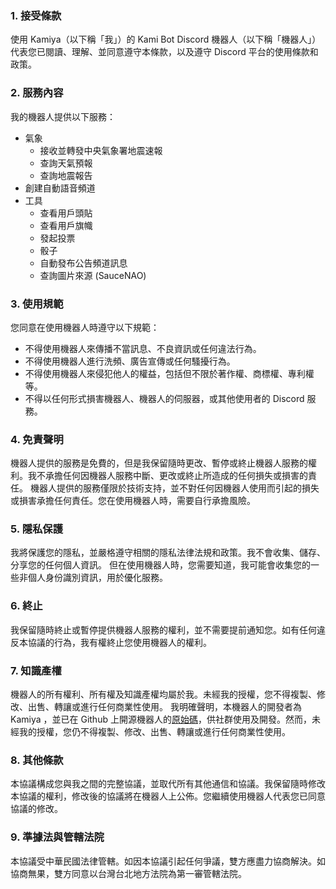 ### 1. 接受條款

使用 Kamiya（以下稱「我」）的 Kami Bot Discord 機器人（以下稱「機器人」）代表您已閱讀、理解、並同意遵守本條款，以及遵守 Discord 平台的使用條款和政策。

### 2. 服務內容

我的機器人提供以下服務：

- 氣象
  - 接收並轉發中央氣象署地震速報
  - 查詢天氣預報
  - 查詢地震報告
- 創建自動語音頻道
- 工具
  - 查看用戶頭貼
  - 查看用戶旗幟
  - 發起投票
  - 骰子
  - 自動發布公告頻道訊息
  - 查詢圖片來源 (SauceNAO)

### 3. 使用規範

您同意在使用機器人時遵守以下規範：

- 不得使用機器人來傳播不當訊息、不良資訊或任何違法行為。
- 不得使用機器人進行洗頻、廣告宣傳或任何騷擾行為。
- 不得使用機器人來侵犯他人的權益，包括但不限於著作權、商標權、專利權等。
- 不得以任何形式損害機器人、機器人的伺服器，或其他使用者的 Discord 服務。

### 4. 免責聲明

機器人提供的服務是免費的，但是我保留隨時更改、暫停或終止機器人服務的權利。我不承擔任何因機器人服務中斷、更改或終止所造成的任何損失或損害的責任。
機器人提供的服務僅限於技術支持，並不對任何因機器人使用而引起的損失或損害承擔任何責任。您在使用機器人時，需要自行承擔風險。

### 5. 隱私保護

我將保護您的隱私，並嚴格遵守相關的隱私法律法規和政策。我不會收集、儲存、分享您的任何個人資訊。
但在使用機器人時，您需要知道，我可能會收集您的一些非個人身份識別資訊，用於優化服務。

### 6. 終止

我保留隨時終止或暫停提供機器人服務的權利，並不需要提前通知您。如有任何違反本協議的行為，我有權終止您使用機器人的權利。

### 7. 知識產權

機器人的所有權利、所有權及知識產權均屬於我。未經我的授權，您不得複製、修改、出售、轉讓或進行任何商業性使用。
我明確聲明，本機器人的開發者為 Kamiya ，並已在 Github 上開源機器人的[原始碼](https://github.com/kamiya10/kami-bot)，供社群使用及開發。然而，未經我的授權，您仍不得複製、修改、出售、轉讓或進行任何商業性使用。

### 8. 其他條款

本協議構成您與我之間的完整協議，並取代所有其他通信和協議。我保留隨時修改本協議的權利，修改後的協議將在機器人上公佈。您繼續使用機器人代表您已同意協議的修改。

### 9. 準據法與管轄法院

本協議受中華民國法律管轄。如因本協議引起任何爭議，雙方應盡力協商解決。如協商無果，雙方同意以台灣台北地方法院為第一審管轄法院。